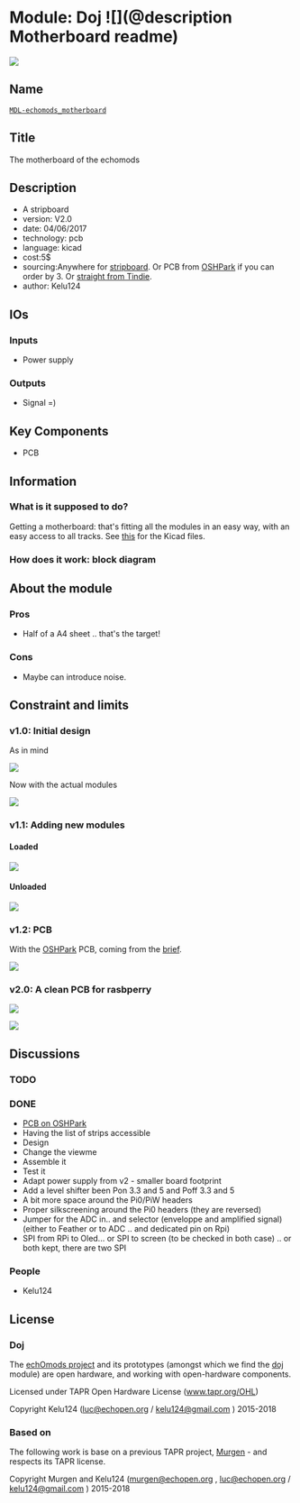 # Module: Doj ![](@description Motherboard readme)

![](/doj/viewme.png)

## Name

[`MDL-echomods_motherboard`]()

## Title

The motherboard of the echomods

## Description

* A stripboard
* version: V2.0
* date: 04/06/2017
* technology: pcb
* language: kicad
* cost:5$
* sourcing:Anywhere for [stripboard](https://www.amazon.com/s/ref=nb_sb_noss_2?url=node%3D667846011&field-keywords=stripboard&rh=n%3A667846011%2Ck%3Astripboard). Or PCB from [OSHPark](https://oshpark.com/shared_projects/2taE6p4M) if you can order by 3. Or [straight from Tindie](https://www.tindie.com/products/kelu124/ultrasound-modules-motherboard/).
* author: Kelu124

## IOs

### Inputs

* Power supply

### Outputs

* Signal =)

## Key Components

* PCB

## Information

### What is it supposed to do?

Getting a motherboard: that's fitting all the modules in an easy way, with an easy access to all tracks. See [this](/doj/source/2.0-kicad/) for the Kicad files.


### How does it work: block diagram

## About the module

### Pros

* Half of a A4 sheet .. that's the target!  

### Cons

* Maybe can introduce noise.

## Constraint and limits

### v1.0: Initial design

As in mind 

![](/doj/images/IMG_2607.JPG)

Now with the actual modules

![](/doj/images/doj-simple.png)

### v1.1: Adding new modules

#### Loaded

![](/doj/images/doj-loaded.jpg)

#### Unloaded

![](/doj/images/doj-unloaded.jpg)

### v1.2: PCB 

With the [OSHPark](https://oshpark.com/shared_projects/2taE6p4M) PCB, coming from the [brief](/doj/brief.md).

![](/doj/images/oshp.png)

### v2.0: A clean PCB for rasbperry

![](/doj/images/doj-v2.png)

![](/doj/images/doj_v2.jpg)



## Discussions


### TODO



### DONE

* [PCB on OSHPark](https://oshpark.com/shared_projects/2taE6p4M)
* Having the list of strips accessible
* Design
* Change the viewme
* Assemble it
* Test it
* Adapt power supply from v2 - smaller board footprint
* Add a level shifter been Pon 3.3 and 5 and Poff 3.3 and 5
* A bit more space around the Pi0/PiW headers
* Proper silkscreening around the Pi0 headers (they are reversed)
* Jumper for the ADC in.. and selector (enveloppe and amplified signal) (either to Feather or to ADC .. and dedicated pin on Rpi)
* SPI from RPi to Oled... or SPI to screen (to be checked in both case) .. or both kept, there are two SPI


### People

* Kelu124

## License

### Doj 

The [echOmods project](https://github.com/kelu124/echomods) and its prototypes (amongst which we find the [doj](/doj/) module) are open hardware, and working with open-hardware components.

Licensed under TAPR Open Hardware License (www.tapr.org/OHL)

Copyright Kelu124 (luc@echopen.org / kelu124@gmail.com ) 2015-2018

### Based on 

The following work is base on a previous TAPR project, [Murgen](https://github.com/kelu124/murgen-dev-kit) - and respects its TAPR license.

Copyright Murgen and Kelu124 (murgen@echopen.org , luc@echopen.org / kelu124@gmail.com ) 2015-2018

